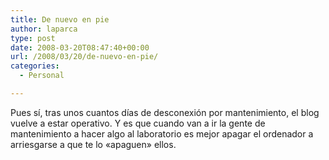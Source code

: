 ```yaml
---
title: De nuevo en pie
author: laparca
type: post
date: 2008-03-20T08:47:40+00:00
url: /2008/03/20/de-nuevo-en-pie/
categories:
  - Personal

---
```

Pues sí, tras unos cuantos días de desconexión por mantenimiento, el blog vuelve a estar operativo. Y es que cuando van a ir la gente de mantenimiento a hacer algo al laboratorio es mejor apagar el ordenador a arriesgarse a que te lo «apaguen» ellos.